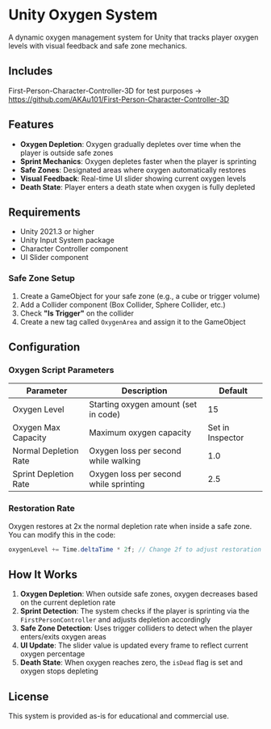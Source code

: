 # Unity Oxygen System

A dynamic oxygen management system for Unity that tracks player oxygen levels with visual feedback and safe zone mechanics.

## Includes 
First-Person-Character-Controller-3D for test purposes -> https://github.com/AKAu101/First-Person-Character-Controller-3D

## Features

- **Oxygen Depletion**: Oxygen gradually depletes over time when the player is outside safe zones
- **Sprint Mechanics**: Oxygen depletes faster when the player is sprinting
- **Safe Zones**: Designated areas where oxygen automatically restores
- **Visual Feedback**: Real-time UI slider showing current oxygen levels
- **Death State**: Player enters a death state when oxygen is fully depleted

## Requirements

- Unity 2021.3 or higher
- Unity Input System package
- Character Controller component
- UI Slider component

### Safe Zone Setup

1. Create a GameObject for your safe zone (e.g., a cube or trigger volume)
2. Add a Collider component (Box Collider, Sphere Collider, etc.)
3. Check **"Is Trigger"** on the collider
4. Create a new tag called `OxygenArea` and assign it to the GameObject

## Configuration

### Oxygen Script Parameters

| Parameter | Description | Default |
|-----------|-------------|---------|
| Oxygen Level | Starting oxygen amount (set in code) | 15 |
| Oxygen Max Capacity | Maximum oxygen capacity | Set in Inspector |
| Normal Depletion Rate | Oxygen loss per second while walking | 1.0 |
| Sprint Depletion Rate | Oxygen loss per second while sprinting | 2.5 |

### Restoration Rate

Oxygen restores at 2x the normal depletion rate when inside a safe zone. You can modify this in the code:

```csharp
oxygenLevel += Time.deltaTime * 2f; // Change 2f to adjust restoration speed
```

## How It Works

1. **Oxygen Depletion**: When outside safe zones, oxygen decreases based on the current depletion rate
2. **Sprint Detection**: The system checks if the player is sprinting via the `FirstPersonController` and adjusts depletion accordingly
3. **Safe Zone Detection**: Uses trigger colliders to detect when the player enters/exits oxygen areas
4. **UI Update**: The slider value is updated every frame to reflect current oxygen percentage
5. **Death State**: When oxygen reaches zero, the `isDead` flag is set and oxygen stops depleting


## License

This system is provided as-is for educational and commercial use.
